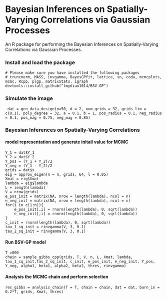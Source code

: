 # Bayesian Inferences on Spatially-Varying Correlations via Gaussian Processes
An R package for performing the Bayesian Inferences on Spatially-Varying Correlations via Gaussian Processes. 

### Install and load the package
  ```
  # Please make sure you have installed the following packages
  # truncnorm, MASS, invgamma, BayesGPfit, lattice, sn, coda, mcmcplots, mcmc, Rcpp, plgp, matrixStats, igraph
  devtools::install_github("lmydian1014/BSV-GP")
  ```
### Simulate the image
 ```
  dat = gen_data_design(n=50, d = 2, num_grids = 32, grids_lim = c(0,1), poly_degree = 32, a = 0.1, b = 1, pos_radius = 0.1, neg_radius = 0.1, pos_mag = 0.75, neg_mag = 0.85)
 ```
### Bayesian Inferences on Spatially-Varying Correlations

#### model representation and generate initail value for MCMC
```
Y_1 = dat$Y_1
Y_2 = dat$Y_2 
Y_pos = (Y_1 + Y_2)/2
Y_neg = (Y_1 - Y_2)/2
grids = dat$x
eig = approx_eigen(n = n, grids, 64, l = 0.05)
Xmat = eig$Xmat
lambda = eig$lambda
L = length(lambda)
V = nrow(grids)
e_pos_init = matrix(NA, nrow = length(lambda), ncol = n) 
e_neg_init = matrix(NA, nrow = length(lambda), ncol = n) 
for(i in c(1:n)){
    e_pos_init[,i] = rnorm(length(lambda), 0, sqrt(lambda))
    e_neg_init[,i] = rnorm(length(lambda), 0, sqrt(lambda))
}
c_init = rnorm(length(lambda), 0, sqrt(lambda))
tau_1_sq_init = rinvgamma(V, 3, 0.1)
tau_2_sq_init = rinvgamma(V, 3, 0.1)
```
#### Run BSV-GP model
```
T =800
chain = sample_gibbs_cpp(grids, T, V, n, L, Xmat, lambda, tau_1_sq_init,tau_2_sq_init, c_init, e_pos_init, e_neg_init, Y_pos, Y_neg, alpha1, beta1, alpha2, beta2, thres, rinvgamma)
```
#### Analysis the MCMC chain and perform selection
```
res_gibbs = analysis_chain(T = T, chain = chain, dat = dat, burn_in = 0.2*T, grids, Xmat, thres)

```

